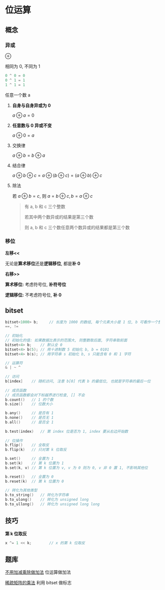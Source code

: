 # 位运算

## 概念

### 异或

$\oplus$

相同为 0, 不同为 1

```C++
0 ^ 0 = 0
0 ^ 1 = 1
1 ^ 1 = 1
```

任意一个数 a

1. **自身与自身异或为 0**

   $a \oplus a = 0$

2. **任意数与 0 异或不变**

   $a \oplus 0 = a$

3. 交换律

   $a \oplus b = b \oplus a$

4. 结合律

   $a \oplus b \oplus c = a \oplus (b \oplus c) = (a \oplus b) \oplus c$

5. 除法

   若 $a \oplus b = c$, 则 $a = b \oplus c, b = a \oplus c$ 
   
   > 有 a, b 和 c 三个整数
   >
   > 若其中两个数异或的结果是第三个数
   >
   > 则 a, b 和 c 三个数任意两个数异或的结果都是第三个数 

### 移位

**左移<<**

无论是**算术移位**还是**逻辑移位**, 都是**补 0**

**右移>>**

**算术移位:** 考虑符号位, **补符号位**

**逻辑移位:** 不考虑符号位, **补 0**



## bitset

```C++
bitset<1000> b;		// 长度为 1000 的数组, 每个元素大小是 1 位, b 可看作一个整数
==, != 
    
// 初始化
// 初始化的值: 如果数据比表示的范围大, 则整数取后面, 字符串取前面
bitset<4> b;	// 默认全 0
bitset<4> b(5);	// 用十进制数 5 初始化 b, b = 0101
bitset<4> b(s);	// 用字符串 s 初始化 b, s 只能含有 0 和 1 字符

// 运算符
& | ~ ^
    
// 访问
b[index] 	// 随机访问, 注意 b[0] 代表 b 的最低位, 也就是字符串的最后一位
    
// 成员函数
// 成员函数都会对下标越界进行检查, [] 不会
b.count()	// 1 的个数
b.size()	// 位数大小

b.any()		// 是否有 1
b.none()	// 是否无 1
b.all()		// 是否全 1
    
b.test(index)	// 第 index 位是否为 1, index 要从右边开始数
    
// 位操作
b.flip()	// 全取反
b.flip(k)	// 只对第 k 位取反

b.set()		// 全置为 1
b.set(k)	// 第 k 位置为 1
b.set(k, v)	// 第 k 位置为 v, v 为 0 则为 0, v 非 0 置 1, 不影响其他位

b.reset()	// 全置为 0
b.reset(k)	// 第 k 位置为 0
 
// 转化为其他类型
b.to_string()	// 转化为字符串
b.to_ulong()	// 转化为 unsigned long
b.to_ullong()	// 转化为 unsigned long long
```

## 技巧

**第 k 位取反**

```C++
x ^= 1 << k;		// x 的第 k 位取反
```





## 题库

[不用加减乘除做加法](https://leetcode-cn.com/problems/bu-yong-jia-jian-cheng-chu-zuo-jia-fa-lcof/)	位运算做加法

[稀疏矩阵的乘法](https://leetcode.cn/problems/sparse-matrix-multiplication/)			利用 bitset 做标志